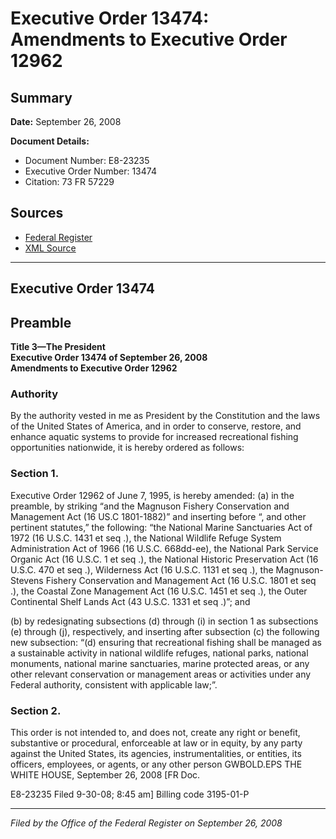 # Executive Order 13474: Amendments to Executive Order 12962

## Summary

**Date:** September 26, 2008

**Document Details:**
- Document Number: E8-23235
- Executive Order Number: 13474
- Citation: 73 FR 57229

## Sources
- [Federal Register](https://www.federalregister.gov/documents/2008/10/01/E8-23235/amendments-to-executive-order-12962)
- [XML Source](https://www.federalregister.gov/documents/full_text/xml/2008/10/01/E8-23235.xml)

---

## Executive Order 13474

## Preamble

**Title 3—The President**  
**Executive Order 13474 of September 26, 2008**  
**Amendments to Executive Order 12962**

### Authority

By the authority vested in me as President by the Constitution and the laws of the United States of America, and in order to conserve, restore, and enhance aquatic systems to provide for increased recreational fishing opportunities nationwide, it is hereby ordered as follows:
### Section 1.

Executive Order 12962 of June 7, 1995, is hereby amended:  (a) in the preamble, by striking “and the Magnuson Fishery Conservation and Management Act (16 US.C 1801-1882)” and inserting before “, and other pertinent statutes,” the following:
“the National Marine Sanctuaries Act of 1972 (16 U.S.C. 1431 
et seq
.), the National Wildlife Refuge System Administration Act of 1966 (16 U.S.C. 668dd-ee), the National Park Service Organic Act (16 U.S.C. 1 
et seq
.), the National Historic Preservation Act (16 U.S.C. 470 
et seq
.), Wilderness Act (16 U.S.C. 1131 
et seq
.), the Magnuson-Stevens Fishery Conservation and Management Act (16 U.S.C. 1801 
et seq
.), the Coastal Zone Management Act (16 U.S.C. 1451 
et seq
.), the Outer Continental Shelf Lands Act (43 U.S.C. 1331 
et seq
.)”; and

(b) by redesignating subsections (d) through (i) in section 1 as subsections (e) through (j), respectively, and inserting after subsection (c) the following new subsection:
“(d) ensuring that recreational fishing shall be managed as a sustainable activity in national wildlife refuges, national parks, national monuments, national marine sanctuaries, marine protected areas, or any other relevant conservation or  management areas or activities under any Federal authority, consistent with applicable law;”.
### Section 2.

This order is not intended to, and does not, create any right or benefit, substantive or procedural, enforceable at law or in equity, by any party against the United States, its agencies, instrumentalities, or entities, its officers, employees, or agents, or any other person
GWBOLD.EPS
THE WHITE HOUSE,
September 26, 2008
[FR Doc.

E8-23235
Filed 9-30-08; 8:45 am]
Billing code 3195-01-P

---

*Filed by the Office of the Federal Register on September 26, 2008*
